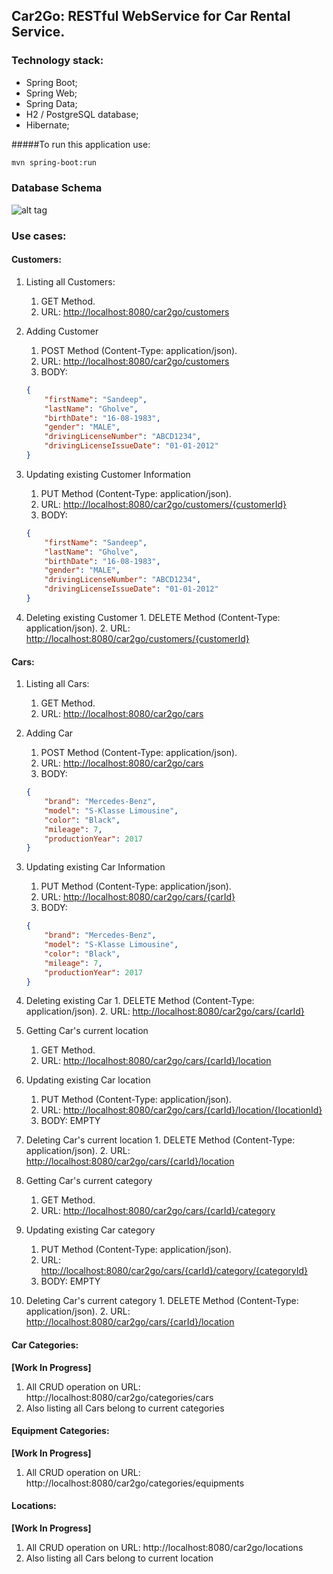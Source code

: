 ## Car2Go: RESTful WebService for Car Rental Service.


### Technology stack:

* Spring Boot;
* Spring Web;
* Spring Data;
* H2 / PostgreSQL database;
* Hibernate;

#####To run this application use:

```bash
mvn spring-boot:run
```

### Database Schema
![alt tag](https://drive.google.com/open?id=1l5lpPuyoXWvZgZ48YtGjJMDtrK8EwCOs)

### Use cases: 

#### Customers:
1. Listing all Customers: 
    1. GET Method.
    2. URL: [http://localhost:8080/car2go/customers](http://localhost:8080/car2go/customers)

2. Adding Customer
    1. POST Method (Content-Type: application/json).
    2. URL: [http://localhost:8080/car2go/customers](http://localhost:8080/car2go/customers)
    3. BODY:
    ```json
    {
        "firstName": "Sandeep",
        "lastName": "Gholve",
        "birthDate": "16-08-1983",
        "gender": "MALE",
        "drivingLicenseNumber": "ABCD1234",
        "drivingLicenseIssueDate": "01-01-2012"
    }
    ```
3. Updating existing Customer Information
    1. PUT Method (Content-Type: application/json).
    2. URL: [http://localhost:8080/car2go/customers/{customerId}](http://localhost:8080/car2go/customers/{customerId})
    3. BODY:
    ```json
    {
        "firstName": "Sandeep",
        "lastName": "Gholve",
        "birthDate": "16-08-1983",
        "gender": "MALE",
        "drivingLicenseNumber": "ABCD1234",
        "drivingLicenseIssueDate": "01-01-2012"
    }
    ```

4. Deleting existing Customer
       1. DELETE Method (Content-Type: application/json).
       2. URL: [http://localhost:8080/car2go/customers/{customerId}](http://localhost:8080/car2go/customers/{customerId})

#### Cars:
1. Listing all Cars: 
    1. GET Method.
    2. URL: [http://localhost:8080/car2go/cars](http://localhost:8080/car2go/cars)

2. Adding Car
    1. POST Method (Content-Type: application/json).
    2. URL: [http://localhost:8080/car2go/cars](http://localhost:8080/car2go/cars)
    3. BODY:
    ```json
    {
        "brand": "Mercedes-Benz",
        "model": "S-Klasse Limousine",
        "color": "Black",
        "mileage": 7,
        "productionYear": 2017
    }
    ```
3. Updating existing Car Information
    1. PUT Method (Content-Type: application/json).
    2. URL: [http://localhost:8080/car2go/cars/{carId}](http://localhost:8080/car2go/cars/{carId})
    3. BODY:
    ```json
    {
        "brand": "Mercedes-Benz",
        "model": "S-Klasse Limousine",
        "color": "Black",
        "mileage": 7,
        "productionYear": 2017
    }
    ```

4. Deleting existing Car
       1. DELETE Method (Content-Type: application/json).
       2. URL: [http://localhost:8080/car2go/cars/{carId}](http://localhost:8080/car2go/cars/{carId})

5. Getting Car's current location
    1. GET Method.
    2. URL: [http://localhost:8080/car2go/cars/{carId}/location](http://localhost:8080/car2go/cars/{carId}/location)

6. Updating existing Car location
    1. PUT Method (Content-Type: application/json).
    2. URL: [http://localhost:8080/car2go/cars/{carId}/location/{locationId}](http://localhost:8080/car2go/cars/{carId}/location/{locationId})
    3. BODY: EMPTY

7. Deleting Car's current location
       1. DELETE Method (Content-Type: application/json).
       2. URL: [http://localhost:8080/car2go/cars/{carId}/location](http://localhost:8080/car2go/cars/{carId}/location)

8. Getting Car's current category
    1. GET Method.
    2. URL: [http://localhost:8080/car2go/cars/{carId}/category](http://localhost:8080/car2go/cars/{carId}/category)

9. Updating existing Car category
    1. PUT Method (Content-Type: application/json).
    2. URL: [http://localhost:8080/car2go/cars/{carId}/category/{categoryId}](http://localhost:8080/car2go/cars/{carId}/category/{categoryId})
    3. BODY: EMPTY

7. Deleting Car's current category
       1. DELETE Method (Content-Type: application/json).
       2. URL: [http://localhost:8080/car2go/cars/{carId}/location](http://localhost:8080/car2go/cars/{carId}/category)

#### Car Categories:
**[Work In Progress]**
1. All CRUD operation on URL: http://localhost:8080/car2go/categories/cars
2. Also listing all Cars belong to current categories

#### Equipment Categories:
**[Work In Progress]**
1. All CRUD operation on URL: http://localhost:8080/car2go/categories/equipments

#### Locations:
**[Work In Progress]**
1. All CRUD operation on URL: http://localhost:8080/car2go/locations
2. Also listing all Cars belong to current location
